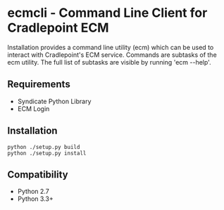 ecmcli - Command Line Client for Cradlepoint ECM
===========

Installation provides a command line utility (ecm) which can be used to
interact with Cradlepoint's ECM service.  Commands are subtasks of the
ecm utility.  The full list of subtasks are visible by running 'ecm --help'.


Requirements
--------

* Syndicate Python Library
* ECM Login


Installation
--------

    python ./setup.py build
    python ./setup.py install


Compatibility
--------

* Python 2.7
* Python 3.3+
